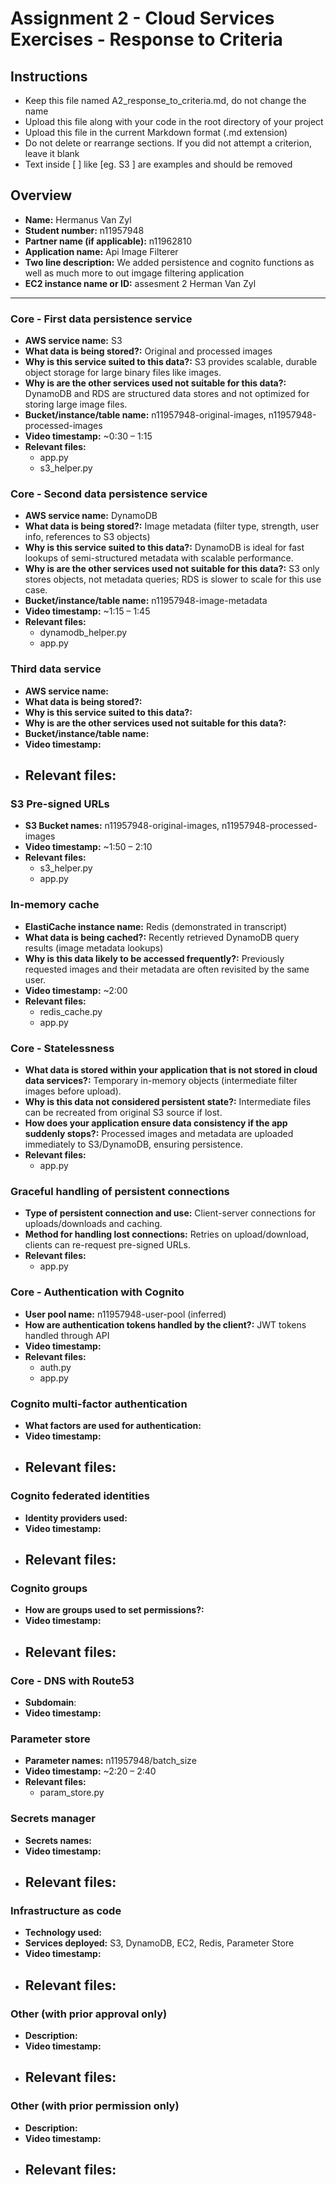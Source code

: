 Assignment 2 - Cloud Services Exercises - Response to Criteria
================================================

Instructions
------------------------------------------------
- Keep this file named A2_response_to_criteria.md, do not change the name
- Upload this file along with your code in the root directory of your project
- Upload this file in the current Markdown format (.md extension)
- Do not delete or rearrange sections.  If you did not attempt a criterion, leave it blank
- Text inside [ ] like [eg. S3 ] are examples and should be removed


Overview
------------------------------------------------

- **Name:** Hermanus Van Zyl
- **Student number:** n11957948
- **Partner name (if applicable):** n11962810
- **Application name:** Api Image Filterer
- **Two line description:** We added persistence and cognito functions as well as much more to out imgage filtering application
- **EC2 instance name or ID:** assesment 2 Herman Van Zyl

------------------------------------------------

### Core - First data persistence service

- **AWS service name:** S3
- **What data is being stored?:** Original and processed images
- **Why is this service suited to this data?:** S3 provides scalable, durable object storage for large binary files like images.
- **Why is are the other services used not suitable for this data?:** DynamoDB and RDS are structured data stores and not optimized for storing large image files.
- **Bucket/instance/table name:** n11957948-original-images, n11957948-processed-images
- **Video timestamp:** ~0:30 – 1:15
- **Relevant files:**
    - app.py
    - s3_helper.py

### Core - Second data persistence service

- **AWS service name:** DynamoDB
- **What data is being stored?:** Image metadata (filter type, strength, user info, references to S3 objects)
- **Why is this service suited to this data?:** DynamoDB is ideal for fast lookups of semi-structured metadata with scalable performance.
- **Why is are the other services used not suitable for this data?:** S3 only stores objects, not metadata queries; RDS is slower to scale for this use case.
- **Bucket/instance/table name:** n11957948-image-metadata
- **Video timestamp:** ~1:15 – 1:45
- **Relevant files:**
    - dynamodb_helper.py
    - app.py

### Third data service

- **AWS service name:** 
- **What data is being stored?:** 
- **Why is this service suited to this data?:** 
- **Why is are the other services used not suitable for this data?:** 
- **Bucket/instance/table name:**
- **Video timestamp:**
- **Relevant files:**
    - 

### S3 Pre-signed URLs

- **S3 Bucket names:** n11957948-original-images, n11957948-processed-images
- **Video timestamp:** ~1:50 – 2:10
- **Relevant files:**
    - s3_helper.py
    - app.py

### In-memory cache

- **ElastiCache instance name:** Redis (demonstrated in transcript)
- **What data is being cached?:** Recently retrieved DynamoDB query results (image metadata lookups)
- **Why is this data likely to be accessed frequently?:** Previously requested images and their metadata are often revisited by the same user.
- **Video timestamp:** ~2:00
- **Relevant files:**
    - redis_cache.py
    - app.py

### Core - Statelessness

- **What data is stored within your application that is not stored in cloud data services?:** Temporary in-memory objects (intermediate filter images before upload).
- **Why is this data not considered persistent state?:** Intermediate files can be recreated from original S3 source if lost.
- **How does your application ensure data consistency if the app suddenly stops?:** Processed images and metadata are uploaded immediately to S3/DynamoDB, ensuring persistence.
- **Relevant files:**
    - app.py

### Graceful handling of persistent connections

- **Type of persistent connection and use:** Client-server connections for uploads/downloads and caching.
- **Method for handling lost connections:** Retries on upload/download, clients can re-request pre-signed URLs.
- **Relevant files:**
    - app.py

### Core - Authentication with Cognito

- **User pool name:** n11957948-user-pool (inferred)
- **How are authentication tokens handled by the client?:** JWT tokens handled through API
- **Video timestamp:** 
- **Relevant files:**
    - auth.py
    - app.py

### Cognito multi-factor authentication

- **What factors are used for authentication:** 
- **Video timestamp:**
- **Relevant files:**
    - 

### Cognito federated identities

- **Identity providers used:**
- **Video timestamp:**
- **Relevant files:**
    - 

### Cognito groups

- **How are groups used to set permissions?:** 
- **Video timestamp:**
- **Relevant files:**
    - 

### Core - DNS with Route53

- **Subdomain**:  
- **Video timestamp:**

### Parameter store

- **Parameter names:** n11957948/batch_size
- **Video timestamp:** ~2:20 – 2:40
- **Relevant files:**
    - param_store.py

### Secrets manager

- **Secrets names:** 
- **Video timestamp:**
- **Relevant files:**
    - 

### Infrastructure as code

- **Technology used:**
- **Services deployed:** S3, DynamoDB, EC2, Redis, Parameter Store
- **Video timestamp:**
- **Relevant files:**
    - 

### Other (with prior approval only)

- **Description:**
- **Video timestamp:**
- **Relevant files:**
    - 

### Other (with prior permission only)

- **Description:**
- **Video timestamp:**
- **Relevant files:**
    - 
